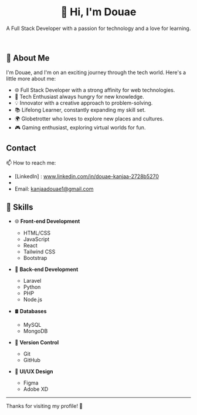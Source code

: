 
<!--
**Douaekanjaa/Douaekanjaa** is a ✨ _special_ ✨ repository because its `README.md` (this file) appears on your GitHub profile.

Here are some ideas to get you started:

- 🔭 I’m currently working on ...
- 🌱 I’m currently learning ...
- 👯 I’m looking to collaborate on ...
- 🤔 I’m looking for help with ...
- 💬 Ask me about ...
- 📫 How to reach me: ...
- 😄 Pronouns: ...
- ⚡ Fun fact: ...
-->
<div align="center">
  <h1>👋 Hi, I'm Douae </h1>
  <p>A Full Stack Developer with a passion for technology and a love for learning.</p>
</div>

<br>

## 🚀 **About Me**

I'm Douae, and I'm on an exciting journey through the tech world. Here's a little more about me:

- 🌐 Full Stack Developer with a strong affinity for web technologies.
- 🌱 Tech Enthusiast always hungry for new knowledge.
- 💡 Innovator with a creative approach to problem-solving.
- 📚 Lifelong Learner, constantly expanding my skill set.
- 🌍 Globetrotter who loves to explore new places and cultures.
- 🎮 Gaming enthusiast, exploring virtual worlds for fun.

## Contact

📫 How to reach me:

- [LinkedIn] : www.linkedin.com/in/douae-kanjaa-2728b5270
- [Twitter]: (https://twitter.com/DouaeKanjaa)
- Email: kanjaadouae1@gmail.com

## 💼 **Skills**

- 🌐 **Front-end Development**
  - HTML/CSS
  - JavaScript
  - React
  - Tailwind CSS
  - Bootstrap

- 🚀 **Back-end Development**
  - Laravel
  - Python
  - PHP
  - Node.js

- 🛢️ **Databases**
  - MySQL
  - MongoDB

- 📁 **Version Control**
  - Git
  - GitHub

- 🎨 **UI/UX Design**
  - Figma
  - Adobe XD

---


Thanks for visiting my profile! 🚀
